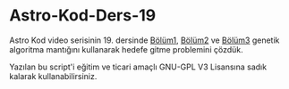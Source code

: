 # Astro-Kod-Ders-19
Astro Kod video serisinin 19. dersinde [Bölüm1](https://youtu.be/), [Bölüm2](https://youtu.be/) ve  [Bölüm3](https://youtu.be/) genetik algoritma mantığını kullanarak hedefe gitme problemini çözdük.


Yazılan bu script'i eğitim ve ticari amaçlı GNU-GPL V3 Lisansına sadık kalarak kullanabilirsiniz.

